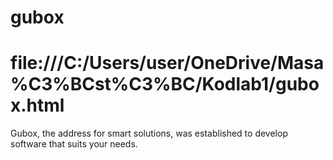 # gubox
# file:///C:/Users/user/OneDrive/Masa%C3%BCst%C3%BC/Kodlab1/gubox.html

Gubox, the address for smart solutions, was established to develop software that suits your needs.
